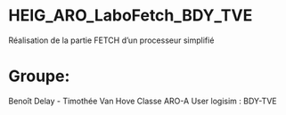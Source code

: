 # HEIG_ARO_LaboFetch_BDY_TVE
Réalisation de la partie FETCH d’un processeur simplifié

# Groupe:
Benoît Delay - Timothée Van Hove
Classe ARO-A
User logisim : BDY-TVE
